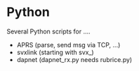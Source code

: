 # Python
Several Python scripts for ....
- APRS (parse, send msg via TCP, ...)
- svxlink (starting with svx_)
- dapnet (dapnet_rx.py needs rubrice.py)
